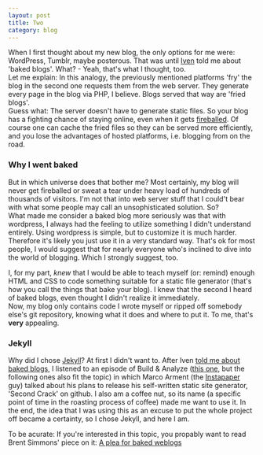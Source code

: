 ```yaml
---
layout: post
title: Two
category: blog
---
```

When I first thought about my new blog, the only options for me were: WordPress, Tumblr, maybe posterous. That was until [Iven](http://ivenwinkelmann.com/) told me about 'baked blogs'. What? - Yeah, that's what I thought, too.  
Let me explain: In this analogy, the previously mentioned platforms 'fry' the blog in the second one requests them from the web server. They generate every page in the blog via PHP, I believe. Blogs served that way are 'fried blogs'.  
Guess what: The server doesn't have to generate static files. So your blog has a fighting chance of staying online, even when it gets [fireballed](http://blog.23x.net/216/anatomy-of-a-fireballing.html).
Of course one can cache the fried files so they can be served more efficiently, and you lose the advantages of hosted platforms, i.e. blogging from on the road.
### Why I went baked ###
But in which universe does that bother me? Most certainly, my blog will never get fireballed or sweat a tear under heavy load of hundreds of thousands of visitors. I'm not that into web server stuff that I could't bear with what some people may call an unsophisticated solution. So?  
What made me consider a baked blog more seriously was that with wordpress, I always had the feeling to utilize something I didn't understand entirely. Using wordpress is simple, but to customize it is much harder. Therefore it's likely you just use it in a very standard way. That's ok for most people, I would suggest that for nearly everyone who's inclined to dive into the world of blogging. Which I strongly suggest, too.

I, for my part, *knew* that I would be able to teach myself (or: remind) enough HTML and CSS to code something suitable for a static file generator (that's how you call the things that bake your blog). I knew that the second I heard of baked blogs, even thought I didn't realize it immediately.  
Now, my blog only contains code I wrote myself or ripped off somebody else's git repository, knowing what it does and where to put it. To me, that's **very** appealing.
### Jekyll ###
Why did I chose [Jekyll](http://jekyllrb.com/)? At first I didn't want to. After Iven [told me about baked blogs](http://ivenwinkelmann.com/journal/my-take-on-baked-blogs/), I listened to an episode of Build & Analyze ([this one](http://5by5.tv/buildanalyze/18), but the following ones also fit the topic) in which Marco Arment (the [Instapaper](http://www.instapaper.com/iphone) guy) talked about his plans to release his self-written static site generator, 'Second Crack' on github. I also am a coffee nut, so its name (a specific point of time in the roasting process of coffee) made me want to use it. In the end, the idea that I was using this as an excuse to put the whole project off became a certainty, so I chose Jekyll, and here I am.  
  
To be acurate: If you're interested in this topic, you propably want to read Brent Simmons' piece on it: [A plea for baked weblogs](http://inessential.com/2011/03/16/a_plea_for_baked_weblogs)
